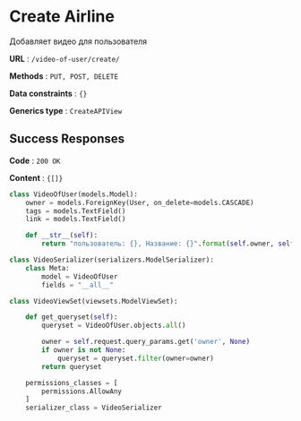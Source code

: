 # Create Airline

Добавляет видео для пользователя

**URL** : `/video-of-user/create/`

**Methods** : `PUT, POST, DELETE`

**Data constraints** : `{}`

**Generics type** : `CreateAPIView`

## Success Responses

**Code** : `200 OK`

**Content** : `{[]}`


```python
class VideoOfUser(models.Model):
    owner = models.ForeignKey(User, on_delete=models.CASCADE)
    tags = models.TextField()
    link = models.TextField()

    def __str__(self):
        return "пользователь: {}, Название: {}".format(self.owner, self.owner)
```

```python
class VideoSerializer(serializers.ModelSerializer):
    class Meta:
        model = VideoOfUser
        fields = "__all__"
```

```python
class VideoViewSet(viewsets.ModelViewSet):

    def get_queryset(self):
        queryset = VideoOfUser.objects.all()

        owner = self.request.query_params.get('owner', None)
        if owner is not None:
            queryset = queryset.filter(owner=owner)
        return queryset

    permissions_classes = [
        permissions.AllowAny
    ]
    serializer_class = VideoSerializer
```

